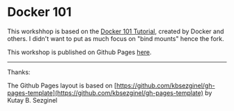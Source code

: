 # Docker 101 

This workshhop is based on the [Docker 101 Tutorial](https://www.docker.com/101-tutorial/), created by Docker and others. I didn't want to put as much focus on "bind mounts" hence the fork.

This workshop is published on Github Pages [here](https://harald-u.github.io/docker-101).

---

Thanks: 

The Github Pages layout is based on [https://github.com/kbsezginel/gh-pages-template](https://github.com/kbsezginel/gh-pages-template) by Kutay B. Sezginel